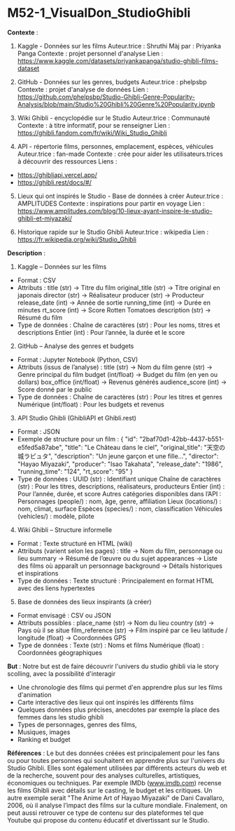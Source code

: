 # M52-1_VisualDon_StudioGhibli
 
**Contexte** : 
1. Kaggle - Données sur les films
Auteur.trice : Shruthi
Màj par : Priyanka Panga
Contexte : projet personnel d'analyse
Lien : https://www.kaggle.com/datasets/priyankapanga/studio-ghibli-films-dataset
 
2. GitHub - Données sur les genres, budgets
Auteur.trice : phelpsbp
Contexte : projet d'analyse de données
Lien : https://github.com/phelpsbp/Studio-Ghibli-Genre-Popularity-Analysis/blob/main/Studio%20Ghibli%20Genre%20Popularity.ipynb
 
3. Wiki Ghibli - encyclopédie sur le Studio
Auteur.trice : Communauté
Contexte : à titre informatif, pour se renseigner
Lien : https://ghibli.fandom.com/fr/wiki/Wiki_Studio_Ghibli
 
4. API - répertorie films, personnes, emplacement, espèces, véhicules
Auteur.trice : fan-made
Contexte : crée pour aider les utilisateurs.trices à découvrir des ressources
Liens :
- https://ghibliapi.vercel.app/
- https://ghibli.rest/docs/#/
 
5. Lieux qui ont inspirés le Studio - Base de données à créer
Auteur.trice : AMPLITUDES
Contexte : inspirations pour partir en voyage
Lien : https://www.amplitudes.com/blog/10-lieux-ayant-inspire-le-studio-ghibli-et-miyazaki/
 
6. Historique rapide sur le Studio Ghibli
Auteur.trice : wikipedia
Lien : https://fr.wikipedia.org/wiki/Studio_Ghibli
 
**Description** : 
1. Kaggle – Données sur les films
- Format : CSV
- Attributs :
title (str) → Titre du film
original_title (str) → Titre original en japonais
director (str) → Réalisateur
producer (str) → Producteur
release_date (int) → Année de sortie
running_time (int) → Durée en minutes
rt_score (int) → Score Rotten Tomatoes
description (str) → Résumé du film
- Type de données :
Chaîne de caractères (str) : Pour les noms, titres et descriptions
Entier (int) : Pour l’année, la durée et le score
 
2. GitHub – Analyse des genres et budgets
- Format : Jupyter Notebook (Python, CSV)
- Attributs (issus de l’analyse) :
title (str) → Nom du film
genre (str) → Genre principal du film
budget (int/float) → Budget du film (en yen ou dollars)
box_office (int/float) → Revenus générés
audience_score (int) → Score donné par le public
- Type de données :
Chaîne de caractères (str) : Pour les titres et genres
Numérique (int/float) : Pour les budgets et revenus
 
3. API Studio Ghibli (GhibliAPI et Ghibli.rest)
- Format : JSON
- Exemple de structure pour un film :
{
  "id": "2baf70d1-42bb-4437-b551-e5fed5a87abe",
  "title": "Le Château dans le ciel",
  "original_title": "天空の城ラピュタ",
  "description": "Un jeune garçon et une fille...",
  "director": "Hayao Miyazaki",
  "producer": "Isao Takahata",
  "release_date": "1986",
  "running_time": "124",
  "rt_score": "95"
}
- Type de données :
UUID (str) : Identifiant unique
Chaîne de caractères (str) : Pour les titres, descriptions, réalisateurs, producteurs
Entier (int) : Pour l’année, durée, et score
Autres catégories disponibles dans l’API :
Personnages (people/) : nom, âge, genre, affiliation
Lieux (locations/) : nom, climat, surface
Espèces (species/) : nom, classification
Véhicules (vehicles/) : modèle, pilote
 
4. Wiki Ghibli – Structure informelle
- Format : Texte structuré en HTML (wiki)
- Attributs (varient selon les pages) :
title → Nom du film, personnage ou lieu
summary → Résumé de l’œuvre ou du sujet
appearances → Liste des films où apparaît un personnage
background → Détails historiques et inspirations
- Type de données :
Texte structuré : Principalement en format HTML avec des liens hypertextes
 
5. Base de données des lieux inspirants (à créer)
- Format envisagé : CSV ou JSON
- Attributs possibles :
place_name (str) → Nom du lieu
country (str) → Pays où il se situe
film_reference (str) → Film inspiré par ce lieu
latitude / longitude (float) → Coordonnées GPS
- Type de données :
Texte (str) : Noms et films
Numérique (float) : Coordonnées géographiques
 
**But** :
Notre but est de faire découvrir l'univers du studio ghibli via le story scolling, avec la possibilité d'interagir
- Une chronologie des films qui permet d'en apprendre plus sur les films d'animation
- Carte interactive des lieux qui ont inspirés les différents films
- Quelques données plus précises, anecdotes par exemple la place des femmes dans les studio ghibli
- Types de personnages, genres des films,
- Musiques, images
- Ranking et budget
 
**Références** :
Le but des données créées est principalement pour les fans ou pour toutes personnes qui souhaitent en apprendre plus sur l'univers du Studio Ghibli. Elles sont également utilisées par différents acteurs du web et de la recherche, souvent pour des analyses culturelles, artistiques, économiques ou techniques. Par exemple IMDb (www.imdb.com) recense les films Ghibli avec détails sur le casting, le budget et les critiques.
Un autre exemple serait "The Anime Art of Hayao Miyazaki" de Dani Cavallaro, 2006, où il analyse l’impact des films sur la culture mondiale.
Finalement, on peut aussi retrouver ce type de contenu sur des plateformes tel que Youtube qui propose du contenu éducatif et divertissant sur le Studio.
